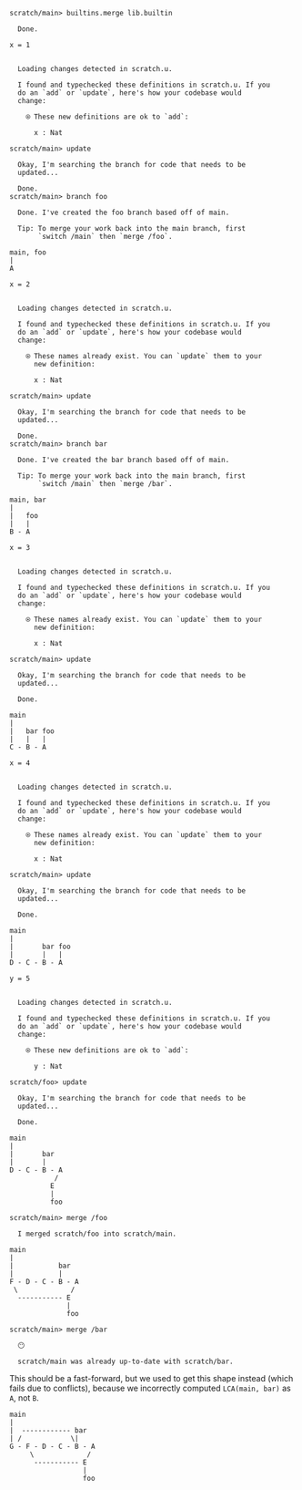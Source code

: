 ``` ucm
scratch/main> builtins.merge lib.builtin

  Done.
```

``` unison
x = 1
```

``` ucm :added-by-ucm

  Loading changes detected in scratch.u.

  I found and typechecked these definitions in scratch.u. If you
  do an `add` or `update`, here's how your codebase would
  change:

    ⍟ These new definitions are ok to `add`:
    
      x : Nat
```

``` ucm
scratch/main> update

  Okay, I'm searching the branch for code that needs to be
  updated...

  Done.
scratch/main> branch foo

  Done. I've created the foo branch based off of main.

  Tip: To merge your work back into the main branch, first
       `switch /main` then `merge /foo`.
```

``` 
main, foo
|
A
```

``` unison
x = 2
```

``` ucm :added-by-ucm

  Loading changes detected in scratch.u.

  I found and typechecked these definitions in scratch.u. If you
  do an `add` or `update`, here's how your codebase would
  change:

    ⍟ These names already exist. You can `update` them to your
      new definition:
    
      x : Nat
```

``` ucm
scratch/main> update

  Okay, I'm searching the branch for code that needs to be
  updated...

  Done.
scratch/main> branch bar

  Done. I've created the bar branch based off of main.

  Tip: To merge your work back into the main branch, first
       `switch /main` then `merge /bar`.
```

``` 
main, bar
|
|   foo
|   |
B - A
```

``` unison
x = 3
```

``` ucm :added-by-ucm

  Loading changes detected in scratch.u.

  I found and typechecked these definitions in scratch.u. If you
  do an `add` or `update`, here's how your codebase would
  change:

    ⍟ These names already exist. You can `update` them to your
      new definition:
    
      x : Nat
```

``` ucm
scratch/main> update

  Okay, I'm searching the branch for code that needs to be
  updated...

  Done.
```

``` 
main
|
|   bar foo
|   |   |
C - B - A
```

``` unison
x = 4
```

``` ucm :added-by-ucm

  Loading changes detected in scratch.u.

  I found and typechecked these definitions in scratch.u. If you
  do an `add` or `update`, here's how your codebase would
  change:

    ⍟ These names already exist. You can `update` them to your
      new definition:
    
      x : Nat
```

``` ucm
scratch/main> update

  Okay, I'm searching the branch for code that needs to be
  updated...

  Done.
```

``` 
main
|
|       bar foo
|       |   |
D - C - B - A
```

``` unison
y = 5
```

``` ucm :added-by-ucm

  Loading changes detected in scratch.u.

  I found and typechecked these definitions in scratch.u. If you
  do an `add` or `update`, here's how your codebase would
  change:

    ⍟ These new definitions are ok to `add`:
    
      y : Nat
```

``` ucm
scratch/foo> update

  Okay, I'm searching the branch for code that needs to be
  updated...

  Done.
```

``` 
main
|
|       bar
|       |
D - C - B - A
           /
          E
          |
          foo
```

``` ucm
scratch/main> merge /foo

  I merged scratch/foo into scratch/main.
```

``` 
main
|
|           bar
|           |
F - D - C - B - A
 \             /
  ----------- E
              |
              foo
```

``` ucm
scratch/main> merge /bar

  😶

  scratch/main was already up-to-date with scratch/bar.
```

This should be a fast-forward, but we used to get this shape instead (which fails due to conflicts), because we
incorrectly computed `LCA(main, bar)` as `A`, not `B`.

``` 
main
|
|  ------------ bar
| /            \|
G - F - D - C - B - A
     \             /
      ----------- E
                  |
                  foo
```

